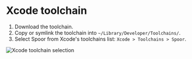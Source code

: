 # Xcode toolchain

1. Download the toolchain.
2. Copy or symlink the toolchain into `~/Library/Developer/Toolchains/`.
3. Select Spoor from Xcode's toolchains list: `Xcode > Toolchains > Spoor`.

![Xcode toolchain selection](xcode-toolchain-selection.png)
